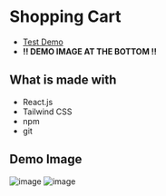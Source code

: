 # Shopping Cart


- [Test Demo](https://jameshan2002.github.io/shopping-cart/)
- **!! DEMO IMAGE AT THE BOTTOM !!**

## What is made with
- React.js
- Tailwind CSS
- npm
- git


## Demo Image
![image](https://user-images.githubusercontent.com/77949696/130263738-a262a38f-987d-4aa9-bc74-434078fdfe34.png)
![image](https://user-images.githubusercontent.com/77949696/130265516-c5b6e52c-151e-4bbd-a1e2-029d9745b37f.png)
